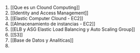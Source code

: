 1. [[Que es un Clound Computing]]
2. [[Identity and Access Management]]
3. [[Elastic Computer Clound - EC2]]
4. [[Almacenamiento de instancias - EC2]]
5. [[ELB y ASG Elastic Load Balancing y Auto Scaling Group]]
6. [[S3]]
7. [[Base de Datos y Analiticas]]
8. 
